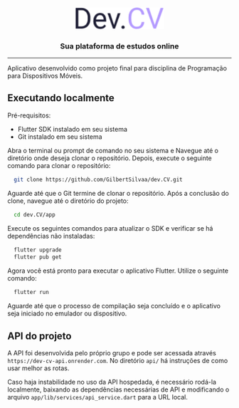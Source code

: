 <div align="center">
<h2><img src="./.github/logo.png" alt="Proffy" width="200"></h2>
<h3>Sua plataforma de estudos online</h3>
</div>

<hr>

Aplicativo desenvolvido como projeto final para disciplina de Programação para Dispositivos Móveis.

## Executando localmente

Pré-requisitos:

- Flutter SDK instalado em seu sistema
- Git instalado em seu sistema

Abra o terminal ou prompt de comando no seu sistema e Navegue até o diretório onde deseja clonar o repositório. Depois, execute o seguinte comando para clonar o repositório:

```sh
  git clone https://github.com/GilbertSilvaa/dev.CV.git
```

Aguarde até que o Git termine de clonar o repositório. Após a conclusão do clone, navegue até o diretório do projeto:

```sh
  cd dev.CV/app
```

Execute os seguintes comandos para atualizar o SDK e verificar se há dependências não instaladas:

```sh
  flutter upgrade
  flutter pub get
```

Agora você está pronto para executar o aplicativo Flutter. Utilize o seguinte comando:

```sh
  flutter run
```

Aguarde até que o processo de compilação seja concluído e o aplicativo seja iniciado no emulador ou dispositivo.

## API do projeto

A API foi desenvolvida pelo próprio grupo e pode ser acessada através `https://dev-cv-api.onrender.com`. No diretório `api/` há instruções de como usar melhor as rotas.

Caso haja instabilidade no uso da API hospedada, é necessário rodá-la localmente, baixando as dependências necessárias de API e modificando o arquivo `app/lib/services/api_service.dart` para a URL local.
